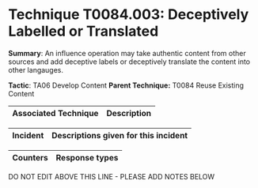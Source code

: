 # Technique T0084.003: Deceptively Labelled or Translated

**Summary**: An influence operation may take authentic content from other sources and add deceptive labels or deceptively translate the content into other langauges.

**Tactic**: TA06 Develop Content            **Parent Technique:** T0084 Reuse Existing Content


| Associated Technique | Description |
| --------- | ------------------------- |



| Incident | Descriptions given for this incident |
| -------- | -------------------- |



| Counters | Response types |
| -------- | -------------- |


DO NOT EDIT ABOVE THIS LINE - PLEASE ADD NOTES BELOW
